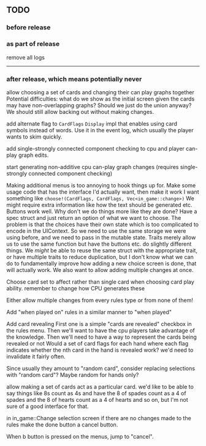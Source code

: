 ## TODO

### before release

### as part of release

remove all logs
____

### after release, which means potentially never

allow choosing a set of cards and changing their can play graphs together
    Potential difficulties: what do we show as the initial screen given the cards may have non-overlapping graphs?
    Should we just do the union anyway? We should still allow backing out without making changes.

add alternate flag to `CardFlags` `Display` impl that enables using card symbols instead of words. Use it in the event log, which usually the player wants to skim quickly.

add single-strongly connected component checking to cpu and player can-play graph edits.

start generating non-additive cpu can-play graph changes (requires single-strongly connected component checking)

Making additional menus is too annoying to hook things up for. Make some usage code that has the interface  I'd actually want, then make it work
    I want something like `choose!(CardFlags, CardFlags, Vec<in_game::change>)`
        We might require extra information like how the text should be generated etc.
    Buttons work well. Why don't we do things more like they are done?
      Have a spec struct and just return an option of what we want to choose.
    The problem is that the choices have their own state which is too complicated to encode in the UIContext.
      So we need to use the same storage we were using before, and we need to pass in the mutable state.
      Traits merely allow us to use the same function but have the buttons etc. do slightly different things.
      We *might* be able to reuse the same struct with the appropriate trait, or have multiple traits to reduce duplication,
        but I don't know what we can do to fundamentally improve how adding a new choice screen is done, that will actually work.
      We also want to allow adding multiple changes at once.

Choose card set to affect rather than single card when choosing card play ability.
  remember to change how CPU generates these

Either allow multiple changes from every rules type or from none of them!

Add "when played on" rules in a similar manner to "when played"

Add card revealing
  First one is a simple "cards are revealed" checkbox in the rules menu.
  Then we'll want to have the cpu players take advantage of the knowledge.
  Then we'll need to have a way to represent the cards being revealed or not
    Would a set of card flags for each hand where each flag indicates whether
    the nth card in the hand is revealed work? we'd need to invalidate it fairly
    often.

Since usually they amount to "random card", consider replacing selections with "random card"?
  Maybe random for hands only?

allow making a set of cards act as a particular card.
    we'd like to be able to say things like 8s count as 4s and have the 8 of spades count as a 4 of spades and the 8 of hearts count as a 4 of hearts and so on, but I'm not sure of a good interface for that.

in in_game::Change selection screen if there are no changes made to the rules make the done button a cancel button.

When b button is pressed on the menus, jump to "cancel".
